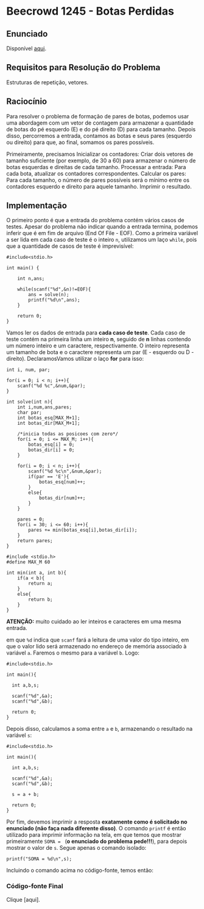 # Beecrowd 1245 - Botas Perdidas

## Enunciado

Disponível [aqui](https://judge.beecrowd.com/pt/problems/view/1245).

## Requisitos para Resolução do Problema

Estruturas de repetição, vetores.

## Raciocínio

Para resolver o problema de formação de pares de botas, podemos usar uma abordagem com um vetor de contagem para armazenar a quantidade de botas do pé esquerdo (E) e do pé direito (D) para cada tamanho. Depois disso, percorremos a entrada, contamos as botas e seus pares (esquerdo ou direito) para que, ao final, somamos os pares possíveis.

Primeiramente, precisamos
Inicializar os contadores: Criar dois vetores de tamanho suficiente (por exemplo, de 30 a 60) para armazenar o número de botas esquerdas e direitas de cada tamanho.
Processar a entrada: Para cada bota, atualizar os contadores correspondentes.
Calcular os pares: Para cada tamanho, o número de pares possíveis será o mínimo entre os contadores esquerdo e direito para aquele tamanho.
Imprimir o resultado.

## Implementação

O primeiro ponto é que a entrada do problema contém vários casos de testes. Apesar do problema não indicar quando a entrada termina, podemos inferir que é em fim de arquivo (End Of File - EOF). Como a primeira variável a ser lida em cada caso de teste é o inteiro ```n```, utilizamos um laço ```while```, pois que a quantidade de casos de teste é imprevisível:

```
#include<stdio.h>

int main() {
 
    int n,ans;
    
    while(scanf("%d",&n)!=EOF){
        ans = solve(n);
        printf("%d\n",ans);
    }
 
    return 0;
}
```

Vamos ler os dados de entrada para **cada caso de teste**. Cada caso de teste contém na primeira linha um inteiro **n**, seguido de **n** linhas contendo um número inteiro e um caractere, respectivamente. O inteiro representa um tamanho de bota e o caractere representa um par (E - esquerdo ou D - direito). DeclaramosVamos utilizar o laço **for** para isso:

```
int i, num, par;

for(i = 0; i < n; i++){
    scanf("%d %c",&num,&par);
}
```

```
int solve(int n){
    int i,num,ans,pares;
    char par;
    int botas_esq[MAX_M+1];
    int botas_dir[MAX_M+1];
    
    /*inicia todas as posicoes com zero*/
    for(i = 0; i <= MAX_M; i++){
        botas_esq[i] = 0;
        botas_dir[i] = 0;
    }
    
    for(i = 0; i < n; i++){
        scanf("%d %c\n",&num,&par);
        if(par == 'E'){
            botas_esq[num]++;
        }
        else{
            botas_dir[num]++;
        }
    }
    
    pares = 0;
    for(i = 30; i <= 60; i++){
        pares += min(botas_esq[i],botas_dir[i]);
    }
    return pares;
}
```

```
#include <stdio.h>
#define MAX_M 60

int min(int a, int b){
    if(a < b){
        return a;
    }
    else{
        return b;
    }
}
```

**ATENÇÃO:** muito cuidado ao ler inteiros e caracteres em uma mesma entrada.

em que ```%d``` indica que ```scanf``` fará a leitura de uma valor do tipo inteiro, em que o valor lido será armazenado no endereço de memória associado à variável ```a```. Faremos o mesmo para a variável ```b```. Logo:

```
#include<stdio.h>

int main(){

  int a,b,s;

  scanf("%d",&a);
  scanf("%d",&b);

  return 0;
}
```

Depois disso, calculamos a soma entre ```a``` e  ```b```, armazenando o resultado na variável  ```s```:

```
#include<stdio.h>

int main(){

  int a,b,s;

  scanf("%d",&a);
  scanf("%d",&b);

  s = a + b;

  return 0;
}
```

Por fim, devemos imprimir a resposta **exatamente como é solicitado no enunciado (não faça nada diferente disso)**. O comando ```printf``` é então utilizado para imprimir informação na tela, em que temos que mostrar primeiramente ```SOMA = ``` (**o enunciado do problema pede!!!**), para depois mostrar o valor de ```s```. Segue apenas o comando isolado:

```
printf("SOMA = %d\n",s);
```

Incluindo o comando acima no código-fonte, temos então:

### Código-fonte Final

Clique [aqui].
